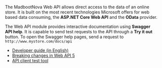 ﻿The MadbootNova Web API allows direct access to the data of an online store. It is built on the most recent 
technologies Microsoft offers for web based data consuming, the **ASP.NET Core Web API** and the **OData** provider. 

The Web API module provides interactive documentation using **Swagger API help**. It is capable to send test 
requests to the API through a **Try it out** button. To open the Swagger help pages, send a request to `http://www.mystore.com/docs/api`

- [Developer guide (in English)](https://smartstore.gitbook.io/developer-guide/framework/web-api)
- [Breaking changes in Web API 5](https://smartstore.gitbook.io/developer-guide/framework/web-api/breaking-changes-in-web-api-5)
- [API client test tool](https://github.com/smartstore/Smartstore/tree/main/tools/Smartstore.WebApi.Client)
